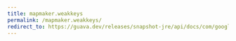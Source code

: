 ```yaml
---
title: mapmaker.weakkeys
permalink: /mapmaker.weakkeys/
redirect_to: https://guava.dev/releases/snapshot-jre/api/docs/com/google/common/collect/MapMaker.html#weakKeys--
---
```

